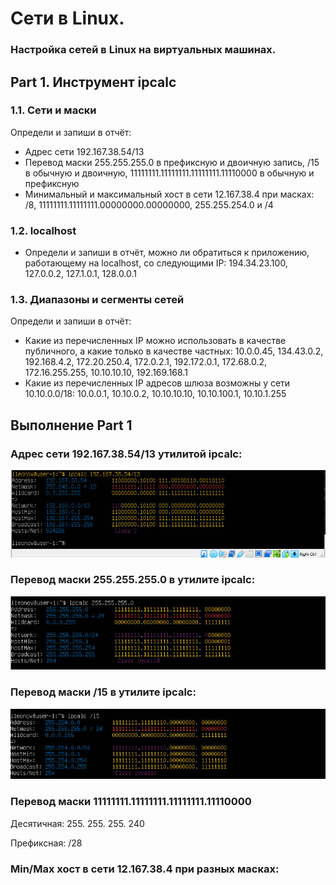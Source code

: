 # Cети в Linux.
### Настройка сетей в Linux на виртуальных машинах.
## Part 1. Инструмент ipcalc
### 1.1. Сети и маски
 Определи и запиши в отчёт:
 - Адрес сети 192.167.38.54/13
 - Перевод маски 255.255.255.0 в префиксную и двоичную запись, /15 в обычную и двоичную, 11111111.11111111.11111111.11110000 в обычную и префиксную
 - Минимальный и максимальный хост в сети 12.167.38.4 при масках: /8, 11111111.11111111.00000000.00000000, 255.255.254.0 и /4
### 1.2. localhost
 - Определи и запиши в отчёт, можно ли обратиться к приложению, работающему на localhost, со следующими IP: 194.34.23.100, 127.0.0.2, 127.1.0.1, 128.0.0.1
### 1.3. Диапазоны и сегменты сетей
 Определи и запиши в отчёт:
 - Какие из перечисленных IP можно использовать в качестве публичного, а какие только в качестве частных: 10.0.0.45, 134.43.0.2, 192.168.4.2, 172.20.250.4, 172.0.2.1, 192.172.0.1, 172.68.0.2, 172.16.255.255, 10.10.10.10, 192.169.168.1
 - Какие из перечисленных IP адресов шлюза возможны у сети 10.10.0.0/18: 10.0.0.1, 10.10.0.2, 10.10.10.10, 10.10.100.1, 10.10.1.255
## Выполнение Part 1
### Адрес сети 192.167.38.54/13 утилитой ipcalc:
![alt text](<pictures/Picture 1.jpg>)
### Перевод маски 255.255.255.0 в утилите ipcalc:
![alt text](<pictures/Picture 2.jpg>)
### Перевод маски /15 в утилите ipcalc:
![alt text](<pictures/Picture 3.jpg>)
### Перевод маски 11111111.11111111.11111111.11110000
 Десятичная: 255. 255. 255. 240 
 
 Префиксная: /28

### Min/Max хост в сети 12.167.38.4 при разных масках:
